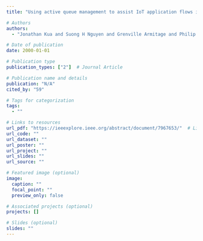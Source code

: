 ```yaml
---
title: "Using active queue management to assist IoT application flows in home broadband networks"

# Authors
authors:
  - "Jonathan Kua and Suong H Nguyen and Grenville Armitage and Philip Branch"

# Date of publication
date: 2000-01-01

# Publication type
publication_types: ["2"]  # Journal Article

# Publication name and details
publication: "N/A"
cited_by: "59"

# Tags for categorization
tags:
  - ""

# Links to resources
url_pdf: "https://ieeexplore.ieee.org/abstract/document/7967653/"  # Link to the resource
url_code: ""
url_dataset: ""
url_poster: ""
url_project: ""
url_slides: ""
url_source: ""

# Featured image (optional)
image:
  caption: ""
  focal_point: ""
  preview_only: false

# Associated projects (optional)
projects: []

# Slides (optional)
slides: ""
---
```

